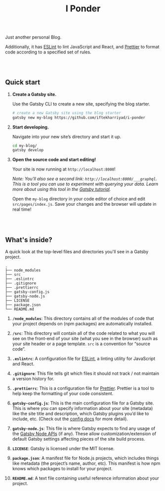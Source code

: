 <h1 align="center">
  I Ponder
</h1>

<br>
<br>

Just another personal Blog.

Additionally, it has [ESLint](https://eslint.org/) to lint JavaScript and React, and [Prettier](https://prettier.io/) to format code according to a specified set of rules.

<br>
<br>

## Quick start

1.  **Create a Gatsby site.**

    Use the Gatsby CLI to create a new site, specifying the blog starter.

    ```sh
    # create a new Gatsby site using the blog starter
    gatsby new my-blog https://github.com/iftekharriyad/i-ponder
    ```

1.  **Start developing.**

    Navigate into your new site’s directory and start it up.

    ```sh
    cd my-blog/
    gatsby develop
    ```

1.  **Open the source code and start editing!**

    Your site is now running at `http://localhost:8000`!

    _Note: You'll also see a second link: _`http://localhost:8000/___graphql`_. This is a tool you can use to experiment with querying your data. Learn more about using this tool in the [Gatsby tutorial](https://www.gatsbyjs.org/tutorial/part-five/#introducing-graphiql)._

    Open the `my-blog` directory in your code editor of choice and edit `src/pages/index.js`. Save your changes and the browser will update in real time!

<br>
<br>

## What's inside?

A quick look at the top-level files and directories you'll see in a Gatsby project.

    .
    ├── node_modules
    ├── src
    ├── .eslintrc
    ├── .gitignore
    ├── .prettierrc
    ├── gatsby-config.js
    ├── gatsby-node.js
    ├── LICENSE
    ├── package.json
    └── README.md

1.  **`/node_modules`**: This directory contains all of the modules of code that your project depends on (npm packages) are automatically installed.

2.  **`/src`**: This directory will contain all of the code related to what you will see on the front-end of your site (what you see in the browser) such as your site header or a page template. `src` is a convention for “source code”.

3.  **`.eslintrc`**: A configuration file for [ESLint](https://eslint.org), a linting utility for JavaScript and React.

4.  **`.gitignore`**: This file tells git which files it should not track / not maintain a version history for.

5.  **`.prettierrc`**: This is a configuration file for [Prettier](https://prettier.io/). Prettier is a tool to help keep the formatting of your code consistent.

6.  **`gatsby-config.js`**: This is the main configuration file for a Gatsby site. This is where you can specify information about your site (metadata) like the site title and description, which Gatsby plugins you’d like to include, etc. (Check out the [config docs](https://www.gatsbyjs.org/docs/gatsby-config/) for more detail).

7.  **`gatsby-node.js`**: This file is where Gatsby expects to find any usage of the [Gatsby Node APIs](https://www.gatsbyjs.org/docs/node-apis/) (if any). These allow customization/extension of default Gatsby settings affecting pieces of the site build process.

8.  **`LICENSE`**: Gatsby is licensed under the MIT license.

9.  **`package.json`**: A manifest file for Node.js projects, which includes things like metadata (the project’s name, author, etc). This manifest is how npm knows which packages to install for your project.

10. **`README.md`**: A text file containing useful reference information about your project.

<br>
<br>
